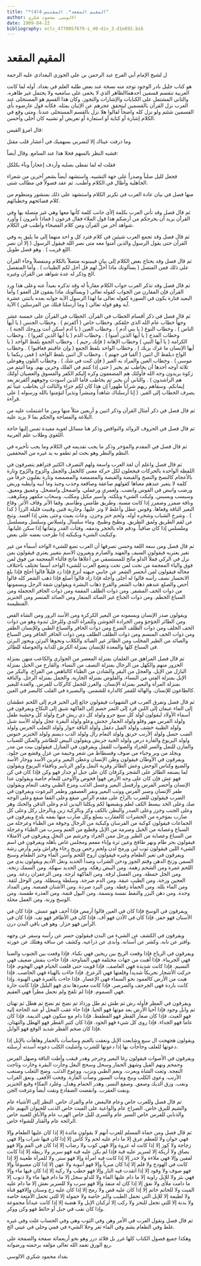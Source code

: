 ```yaml
---
title: "*المقيم المقعد*. المقتبس 4(4)"
author: الالوسي, محمود شكري
date: 1909-04-22
bibliography: oclc_4770057679-i_40-div_3.d1e692.bib
---
```




#  المقيم المقعد 


  ل  لشيخ الإمام أبي الفرج  عبد الرحمن  بن  علي  الجوزي البغدادي   عليه الرحمة 

 هو كتاب جليل نادر الوجود توجد منه نسخة عند بعض طلبة العلم في بغداد. أوله لما كانت العربية تنقسم قسمين أحدهماالظاهر الذي لا يخفى على سامعيه ولا يحتمل غير ظاهره. والثاني المشتمل على الكنايات والإشارات والتجوز. وكان هذا القسم هو المستحلى عند العرب نزل القرآن بالقسمين ليتحقق عجزهم عن الإتيان بمثله. فكأنه قول عارضوه بأي القسمين شئتم ولو نزل كله واضحاً لقالوا هلا نزل بالقسم المستحلى عندنا. ومتى وقع في الكلام إشارة أو كناية أو استعارة أو تعريض أو تشبيه كان أحلى وأحسن. 

 قال امرؤ القيس: 

 وما ذرفت عيناك إلا لتضربي   بسهميك في أعشار قلب مقتل  

 فشبه النظر بالسهم فحلا هذا عند السامع. وقال أيضاً: 

 فقلت له لما تمطى بصلبه   وأردف إعجازاً ونآء بكلكل  

 فجعل لليل صلباً وصدراً على جهة التشبيه. واستشهد أيضاً بشعر آخرين من شعراء الجاهلية وأطال في الكلام وأطنب. ثم عقد فصولاً في مطالب شتى. 
 
 منها فصل في بيان عادة العرب في تكرير الكلام واستشهد على ذلك بمنشور ومنظوم من كلام فصائحهم وخطبائهم. 

 ثم قال فصل وقد تأتي العرب بكلمة إلأى جانب كلمة كأنها معها وهي غير متصلة بها وفي القرآن يريد أن يخرجكم من أرضكم هذا قول الملاء فقال فرعون ( فماذا تأمرون ) وأورد شواهد أخر من القرآن ومن كلام الفصحاء وأطنب في الكلام. 

 ثم قال فصل وقد تجمع العرب شيئين في كلام فترد كل و  احد  منهما إلى ما يليق به وفي القرآن حتى يقول الرسول والذين آمنوا معه متى نصر الله فيقول الرسول ( إلا أن نصر اللع قريب ) . وهو فصل طويل. 

 ثم قال فصل وقد يحتاج بعض الكلام إلى بيان فيبينونه متصلاً بالكلام ومنفصلاً وجآء القرأن على ذلك فمن المتصل ( يسألونك ماذا أحلَّ لهم قل أحل لكم الطيبات ) . وأما المنفصل   الخ وذكر له عدة شواهد من القرآن وغيره. 

 ثم قال فصل وقد تذكر العرب جواب الكلام مقارناً له وقد تذكره بعيداً عنه وعلى هذا ورد القرآن فإن المقارن من الجواب كقوله تعالى ( ويسألونك ماذا يفقون قل العفو ) وأما البعيد فتارة يكون في السورة كقوله تعالى ما لهذا الرسول الآية جوابه بعده باثنتي  عشرة  آية وهو قوله تعالى ( وما أرسلنا قبلك من المرسلين ) الآية. 

 ثم قال فصل في ذكر أقسام الخطاب في القرآن. الخطاب في القرآن على  خمسة  عشر  وجهاً خطاب عام الله الذي خلقكم. وخطاب خاص ( أكفرتم ) . وخطاب الجنس ( يا أيها الناس ) . وخطاب النوع ( يا بني آدم ) . وخطاب العين ( يا آدم اسكن أنت وزوجك الجنة ) . وخطاب المدح ( يا أيها الذين آمنوا ) . وخطاب الذم ( يا أيها الذين كفروا ) . وخطاب الكرامة ( يا أيها النبي ) وخطاب الإهانة ( فإنك رجيم ) . وخطاب الجمع بلفظ الواحد ( يا أيها الإنسان ما غرك بربك ) . وخطاب الواحد بلفظ الجمع ( وإن عاقبتم فعاقبوا ) . وخطاب الواح دبلفظ ال  اثنين ( ألقيا في جهنم ) . وخطاب ال  اثنين  بلفظ الواحد ( فمن ربكما يا موسى ) . وخطاب العين والمراد به الغير ( فإن كنت في شك ) . وخطاب التلون وهوعلى  ثلاثة  أوجه أحدها أن يخاطب ثم يخبر ( حتى إذا كنتم في الفلك وجرين بهم. وما أتيتم من زكوة يريدون وجه الله فأولئك هم المضعفون وكره إليكم الكفر والفسوق والعصيان أولئك هم الراشدون ) . والثاني أن يخبر ثم يخاطب فأما الذين اسودت وجوههم أكفرتم بعد إيمانكم. وسقاهم ربهم   شراباً طهوراً إن هذا كان لكم جزاء والثالث أن يخاطب عيناً ثم يصرف الخطاب إلى الغير. ( إنا أرسلناك شاهداً ومبشراً ونذيراً لتؤمنوا بالله ورسوله ) على قرآءة. 

 ثم قال فصل في ذكر أمثال القرآن وذكر  اثنين  و  أربعين  مثلاً منها وبين ما اشتملت عليه من البلاغة والفصاحة والحكم بما لا يزيد عليه. 

 ثم قال فصل في الحروف الزوائد والنواقص وذكر هنا مسائل لغوية مفيدة تمس إليها حاجة اللغوي وطلاب علم العربية. 

 ثم قال فصل في المقدم والمؤخر وذكر ما يجب تقديمه في الكلام وما يجب تأخيره في النظم والنظر وهو بحث لم تطفو به يد غيره من المحققين. 

 ثم قال فصل واعلم أن لغة العرب واسعة ولهم التصرف الكثير فتراهم يتصرفون في   اللفظة الواحدة بالحركات فيجعلون لكل حركة معنى كالحَمل والحِمل والرَوح والرُوح وتارة بالأعجام كالنصح والنضح والقبضة والقبصة والمضمضة والمصمصة وتارة يقلبون حرفاً من كلمة لا يتغير عندهم معناها كقولهم صاعقة وصاقعة وجذب وجبذ وما أيبه وأيطبه وربض ورضب وانبض في القوس وانضب. ولعمري ورعملي. واضمحل وامضحل. وعميق ومعيق. وسبسب وبسبس. ولبكت الشيء وبلكته. وأسير مكبل ومكلب. وسحاب مكفهر ومكرهف. وناقة ضمزر وضمرز إذا كانت مسنة. وطريق طامس وطاسم. وقفا الأثر وقاف الأثر. وقاع البعير الناقة وقعاها. وقوس عطل وأعلط لا وتر عليها. وجارية قتين وقنيت قليلة الززأ ( كذا ) . وشرخ الشباب وشخره أوله. ولحم خنز وخزن. وعاث يعيث وعثى يعثي إذا أفسد. وتنح عن لقم الطريق ولمق الطريق. وبطيخ وطبيخ. وماء سلسال ولسلاس وسلسل ومسلسل وملسلس إذا كان صافياً. ودقم فاه بالحجر ودمقه. وفثأت القدر وثفأتها إذا سكن غليانها. وكبكبت الشيء وبكبكته إذا طرحت بعضه على بعض. 

 ثم قال فصل ومن سعة اللغة وحسن تصرفها أن العرب تضع للشيء الواحد أسمآء من غير تغير يعتريه فيقولون السيف والمهند والصارم ويغيرون الاسم بتغيير يعتري فيقولون بمن نزل في الركي فملأ الدلو مآئح للمستسقي من أعلاها ماتح فالتاء المعجمة من فوق لمن فوق والياء المعجمة من تحت لمن تحت وتضع العرب للشيء الواحد أسما تختلف باختلاف محاله فيقولون لمن انحسر الشعر عن جانبي جبهته أنزع فإذا زد قليلاً قالوا أجلح فإذا بلغ الانحسار نصف رأسه قالوا له أجلى وأجله فإذا زاد قالوا أصلع فإذا ذهب الشعر كله قالوا   أحص والصلع عندهم ذهاب الشعر والقرع ذهاب البشرة ويقولون شفة الرجل ويسمونها من ذوات الخف المشفر. ومن ذوات الظلف المقمة ومن ذوات الحافر الحجفلة ومن السباع الخطم. ومن ذوات الجناح غير الصائد المنقار ومن الصائد المنسر ومن الخنزير الفنطيسة. 

 ويقولون صدر الإنسان ويسمونه من البعير الكركرة ومن الأسد الزور ومن الشاة القص ومن الطائر الجؤجؤ ومن الجرادة الجوشن وللمرأة الثدي وللرجل ثندوة وهو من ذوات الخف الخلف ومن ذوات الظلف الضرع ومن ذوات الحافر والسباع الطبي وللإنسان الظفر ومن ذوات الخف المنسم ومن ذوات الظلف الظلف ومن ذوات الحافر الحافر ومن السباع والصائد من الطير المخلب ومن الطائر غير الصائد والكلاب ونحوها البرثن ويجوز   البرثن في السباع كلها والمعدة للإنسان بمنزلة الكرش للدابة والحوصلة للطائر. 

 ثم قال فصل المراهق من الغلمان بمنزلة المعصر من الجواري والكاعب منهن بمنزلة الحزور منهم والكهل من الرجال بمنزلة النصف من النساء. والقارح من الخيل بمنزلة البازل من الإبل. والعجل من البقر والشادن من الظباء كالناهض من الفراخ. والبكر من الإبل بمنزلة الفتي من النساء. والقلوص بمنزلة الجارية. والجمل بمنزلة الرجل. والناقة بمنزلة المرأة والبعير بمنزلة الإنسان. والغرز للجمل كالركاب للفرس. والغدة للبعير كالطاعون للإنسان. والهالة للقمر كالدارة للشمس. والبصيرة في القلب كالبصر في العين. 

 ثم قال فصل وتفرق العرب في الشهوات فيقولون جائع إلى الخبز قرم إلى اللحم عطشان إلى الماء عيمان إلى اللبن قرد إلى التمر خصم إلى الفاكهة شبق إلى النكاح ويفرقون في أسماء الأولاد ليقولون لولد كل  سبع  جرو ولولد كل ذي ريش فرخ ولولد كل وحشية طفل ولولد الفرس مهر وفلو ولولد الحمار جحش وعلو ولولد البقرة عجل ولولد الأسد شبل ولولد الظبية خشف ولولد الفيل دغفل ولولد الناقة حوار ولولد الثعلب الجرس ولولد الضب حسل ولولد الأرنب خرنق ولولد النعام رال ولولد الدب ديسم ولولد الخنزير خنوس ولولد اليربوع والفأرة درص ولولد الحية حربش ويقولون البيض للطاشر والمكن للضباب والمازن للنمل والسر للجراد والصواب للقمل ويفرقون في المنازل فيقولون بيت من مدر وبجلد من وبر وخباء من صوف وفسطاط من شعر وخيمة من غزل وقشع من جلود. ويفرقون في الأوطان فيقولون وطن الإنسان وعطن البعير وعرين الأسد ووجار   الأسد والضبع وكناس الوحش وعش الطائر وقرية النمل وكور الزنابير ونافقاء اليربوع ويقولون لما يصنعه الطائر على الشجر وكرفان كان على جبل أو جدار فهو وكن فإذا كان في كن فهو عش فإن كان على وجه الأرض فهوأ فحوص والأوحى للنعام خاصة ويقولون عدا الإنسان وأحضر الفرس وأرقسل البعير وعسل الذئب ومزع الظبي وخف النعام ويقولون طفر الإنسان وصبر الفرس ووثب البعير ونفر العصفور وطمر البرغوث ويفرقون في الضرب فيقولون للضرب بالراح على مقدم الرأس صقع وعلى القفا صفع وعلى الوجه صك وعلى الخد ببسط الكف لطم وبقبضها لكم وبكلتا اليدين لدم وعلى الذقن والحنك وهر وعلى الجنب وخزز وعلى الصدر والبطن بالكف وكز وبالركبة زبن وبالرجل ركل وعلى   كل ضارب بمؤخره من الحشرات كالعقارب يسلع وكل ضارب منها بفمه يلدغ ويفرقون في الجماعات فيقولون كوكبة من الفرسان وكبكبة من الرجال وجوقة من الظباء وعرجلة من السباع وعصابة من الخيل وصرمة من الإبل وقطيع من الغنم وسرب من الظباء وعرجلة من السباع وعصابة من الطير ورجل ممن الجراد وخرشم من النحل ويفرقون في الامتلاء فيقولون بحر طام ونهر طافح وعين ثرة وإناء مفعم ومجلس غاص بأهله ويفرقون في اسم الشيء اللين فيقولون ثوب لين ورمح لدن ولحم رخص وريح رخاء وفراش وثير وأرض رشة ويفرقون في تغير الطعام وغيره فيقولون أروح اللحم وأسن الماء وخنز الطعام وسنخ السمن وزنخ الدهن وقتم الجوز ودخن الشراب وصدأ الحديد ونغل الأديم ويقولون يدي من اللحم غمرة ومن الشحم زهمة. ومن البيض زهكة. ومن الحديد سهكة. ومن السمك زنخة. ومن الخل خمطة. ومن العسل لزقة. ومن الفاكهة لزجة. ومن الزعفران ردغة. ومن العجين ورخة. ومن الطيب عبقة. ومن الدم ضرجة. وسلطة وسطلة. ومن الوحل لثقة. ومن الماء بللة. ومن الحمأة زفطة. ومن البرد صردة. ومن الأشنان قضضة. ومن المداد وحدة. ومن دهن البزر والنفط نمسة ونسمة. ومن البول قتمة. ومن العذرة طفسة. ومن الوسخ وزنة. ومن العمل محلة. 

 ويفرقون في الوسخ فإذا كان في العين قالوا أرمص فإذا أجف فهو عمش. فإذا كان في الأسنان فهو حفر. فإذا كان في الأذن فهو أف. فإذا كان في الأظافر فهو تف. فإذا كان في الرأس فهو حزار. وهو في باقي البدن درن. 

 ويفرقون في الكشف عن الشيء من البدن فيقولون حسر عن رأسه وسفر عن   وجهه وافتر عن نابه. وكشر عن أسنانه. وأبدى عن ذراعيه. وكشف عن ساقه وهتلك عن عورته. 

 ويفرقون في الرياح فإذا وقعت الريح بين ريحين فهي نكباء. فإذا وقعت بين الجنوب والصبا فهي الجريباء. فإذا أهبت من جهات مختلفة فهي المناوحة. فإذا جاءت بنفش ضعيف فهي النسيم. فإذا كانت شديدة فهي العاصف. فإذا قويت حتى قلعت الخيام فهي الهجوم. فإذا حركت الأشجار تحريكاً شديداً وقلعتها فهي الزعزع. فإذا جاءَت بالهباء فهي الحاصب. فإذا هبت من الأرض كالعمود نحو السماء فهي الإعصار. فإذا جاءت بالغبرة فهي الهبوة. وإذا كانت باردة فهي الجرجف والصرصر. فإذا كانت معبردها ندى فهو البليل   فإذا كانت حارة فهي السموم. فإذا لم تلقح ولم تحمل مطراً فهي العقيم. 

 ويفرقون في المطر فأوله رش ثم طش ثم طل ورذاذ ثم نضح ثم نضخ ثم هطل ثم تهتان ثم وابل وجود فإذا أحيا الأرض بعد موتها فهو الحيا. فإذا جاء عقب المحل أو عند الحاجة إليه فهو الغيث. فإذا كان صغار القطر فهو القطقط. فإذا دام مع سكون فهي الديمة. فإذا كان عاماً فهو الجداء. فإذا روى كل شيء فهو الجود. فإذا كان كثير القطر فهو الهطل والتهتان. فإذا كان ضخم القطر شديد الوقع فهو الوابل. 

 ويقولون هجهجت ال  سبع  وشايعت الإبل ونعقت بالغنم وساسأت بالحمار وهاهأت بالإبل إذا دعوتها للعلف وجأجأت بها إذا دعوتها للشرب وأشليت الكلب دعوته أسدته أرسلته. 

 ويفرقون في الأصوات فيقولون رغا البعير وجرجر وهدر قبقب وأطت الناقة وصهل الفرس وحمحم ونهم الفيل وشهق الحمار وسحل وسحج البغل وجأرت البقرة وخارت وثاجت النعجة. وثغت الشاة ويعرت. ونعم الظبي ونزب. ووعوع الذئب. وضج الثعلب وصنغب الأرنب. وعوى الكلب ونبح ومأت السنور وصأت الفأرة. وفحت الأفعى. ونعق الغراب ونغب. وزق الديك وصعق. وصفغ النسر. وهدر الحمام وهدل. وغلرد المكاء وقبع الخنزير ونقت العقرب. وانقضت الضفادع ونقت أيضاً وعزفت الجن. 

 ثم قال فصل وللعرب خاص وعام فالبغض عام والفرك خاص. النظر إلى الأشياء عام والشيم للبرق خاص. الصراخ عام والواعية على الميت خاص الذنب للحيوان البهيم عام   والذنابي للفرس خاص السير عام والسرى لليل خاص الهرب عام والأباق للعبيد خاص   الرائحة عام والقتار للشواء خاص. 

 ثم قال فصل ومن جماة المسلم للعرب أنهم لا يقولون مائدة إلا إذا كان عليها الطعام وإلا فهي خوان ولا للعظم عرق إلا ما دام عليه لحم ولا كأس إلا إذا كان فيها شراب وإلا فهي زجاجة ولا كوز إلا إذا كانت له عروة وإلا فهي كوب ولا رضاب إلا إذا كان في الفم وإلا فهو بصاق ولا أريكة إلا لسرير عليه قبة فإذا لم يكن عليه قبة فهو سرير ولا ريطة إلا إذا كانت لفقين وإلا فهي ملاءة ولا خدر إلا إذا كانت فيه امرأة وإلا فهو ستر. ولا للمرأة ظعينة إلا إذا كانت في الهودج ولا قلم إلا إذا كان مبرياً وإلا فهو أنبوبة ولا عهن إلا إذا كان مصبوغاً وإلا فهو صوف ولا وقود إلا إذا اتقدت فيه النار وإلا فهو حطب ولا ركية   إلا إذا كان فيها ماء وإلا فهي بئر ولا للإبل راوية إلا ما دام عليها الماء ولا للدلو سجل إلا ما دام فيها ماء ولا ذنوب إلا ما دامت ملأى ولا نفق إلا إذا كان له منفذ وإلا فهو سرب ولا للسرير نعش إلا ما دام عليه الميت ولا للخاتم خاتم إلا إذا كان عليه قص ولا رمح إلا إذا كان عليه زج وسنان وإلافهو قناة ولا لطيمة إلا للإبل التي تحمل الطيب والبز خاصة ولا حمولة إلا للتي تحمل الأمتعة خاصة ولا بدنة إلا للتي تجعل للنحر ولا ركب إلا لركبان الإبل ولا هضبة إلا إذا كانت عيداناً مجموعة وإذا كان نقب في جبل أو حائط فهو وكن ووكر. 

 ثم قال فصل وتقول العرب في الأمر وهن وفي الثوب وهي وفي الحساب غلت وفي غيره غلط وفي الطعام بشم وفي الماء ثغر وحلا الشيء في فمي وحلي في عيني الخ. 

 وهكذا جميع فصول الكتاب كلها غرر بل قلائد درر وهو نحو  أربعمائة  صفحة والصفحة على ربع الورق تغمد الله تعالى مؤلفه برحمته ورضوانه. 

 بغداد  محمود  شكري  الالوسي 
